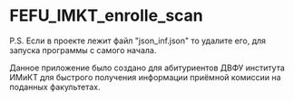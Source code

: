 # FEFU_IMKT_enrolle_scan

P.S. Если в проекте лежит файл "json_inf.json" то удалите его, для запуска программы с самого начала.

Данное приложение было создано для абитуриентов ДВФУ института ИМиКТ для быстрого получения информации приёмной комиссии на поданных факультетах.
